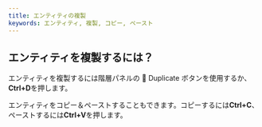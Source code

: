 ```yaml
---
title: エンティティの複製
keywords: エンティティ, 複製, コピー, ペースト
---
```


## エンティティを複製するには？

エンティティを複製するには階層パネルの <span class="font-icon">&#57638;</span> Duplicate ボタンを使用するか、**Ctrl+D**を押します。

エンティティをコピー＆ペーストすることもできます。コピーするには**Ctrl+C**、ペーストするには**Ctrl+V**を押します。

